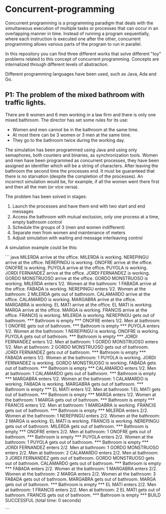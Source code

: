 # Concurrent-programming

Concurrent programming is a programming paradigm that deals with the simultaneous execution of multiple tasks or processes that can occur in an overlapping manner in time. Instead of running a program sequentially, where each instruction is executed one after the other, concurrent programming allows various parts of the program to run in parallel.

In this repository you can find three different works that solve different "toy" problems related to this concept of concurrent programming. Concepts are internalized through different levels of abstraction.


Different programming languages have been used, such as Java, Ada and Go.

## P1: The problem of the mixed bathroom with traffic lights.

There are 6 women and 6 men working in a law firm and there is only one mixed bathroom. The director has set some rules for its use:
-  Women and men cannot be in the bathroom at the same time.
-  At most there can be 3 women or 3 men at the same time.
-  They go to the bathroom twice during the working day.

The simulation has been programmed using Java and using only semaphores, both counters and binaries, as synchronization tools.
Women and men have been programmed as concurrent processes, they have been assigned an identifier which will be a string of characters. After leaving the bathroom the second time the processes end.
It must be guaranteed that there is no starvation (despite the completion of the processes). An incorrect simulation would be, for example, if all the women went there first and then all the men (or vice versa).

The problem has been solved in stages:
1. Launch the processes and have them end with two start and end messages
2. Access the bathroom with mutual exclusion, only one process at a time, empty bathroom control
3. Schedule the groups of 3 (men and women indifferent)
4. Separate men from women and maintenance of meters
5. Adjust simulation with waiting and message interleaving control

A simulation example could be this:

´´´ java
MILERDA arrive at the office.
MILERDA is working.
NEREPINGU arrive at the office.
NEREPINGU is working.
ONOFRE arrive at the office.
ONOFRE is working.
PUYOLA arrive at the office.
PUYOLA is working.
JORDI FERNANDEZ arrive at the office.
JORDI FERNANDEZ is working.
GORDO MONSTRUOSO arrive at the office.
GORDO MONSTRUOSO is working.
MILERDA enters 1/2. Women at the bathroom: 1
FABADA arrive at the office.
FABADA is working.
NEREPINGU enters 1/2. Women at the bathroom: 2
MILERDA gets out of bathroom.
CALAMARDO arrive at the office.
CALAMARDO is working.
MARGABRA arrive at the office.
MARGABRA is working.
EL MATI arrive at the office.
EL MATI is working.
MARGA arrive at the office.
MARGA is working.
FRANCIS arrive at the office.
FRANCIS is working.
MILERDA is working.
NEREPINGU gets out of bathroom.
*** Bathroom is empty ***
ONOFRE enters 1/2. Men at bathroom: 1
ONOFRE gets out of bathroom.
*** Bathroom is empty ***
PUYOLA enters 1/2. Women at the bathroom: 1
NEREPINGU is working.
ONOFRE is working.
PUYOLA gets out of bathroom.
*** Bathroom is empty ***
JORDI FERNANDEZ enters 1/2. Men at bathroom: 1
GORDO MONSTRUOSO enters 1/2. Men at bathroom: 2
GORDO MONSTRUOSO gets out of bathroom.
JORDI FERNANDEZ gets out of bathroom.
*** Bathroom is empty ***
FABADA enters 1/2. Women at the bathroom: 1
PUYOLA is working.
JORDI FERNANDEZ is working.
GORDO MONSTRUOSO is working.
FABADA gets out of bathroom.
*** Bathroom is empty ***
CALAMARDO enters 1/2. Men at bathroom: 1
CALAMARDO gets out of bathroom.
*** Bathroom is empty ***
MARGABRA enters 1/2. Women at the bathroom: 1
CALAMARDO is working.
FABADA is working.
MARGABRA gets out of bathroom.
*** Bathroom is empty ***
EL MATI enters 1/2. Men at bathroom: 1
EL MATI gets out of bathroom.
*** Bathroom is empty ***
MARGA enters 1/2. Women at the bathroom: 1
MARGA gets out of bathroom.
*** Bathroom is empty ***
FRANCIS enters 1/2. Men at bathroom: 1
MARGABRA is working.
FRANCIS gets out of bathroom.
*** Bathroom is empty ***
MILERDA enters 2/2. Women at the bathroom: 1
NEREPINGU enters 2/2. Women at the bathroom: 2
MARGA is working.
EL MATI is working.
FRANCIS is working.
NEREPINGU gets out of bathroom.
MILERDA gets out of bathroom.
*** Bathroom is empty ***
ONOFRE enters 2/2. Men at bathroom: 1
ONOFRE gets out of bathroom.
*** Bathroom is empty ***
PUYOLA enters 2/2. Women at the bathroom: 1
PUYOLA gets out of bathroom.
*** Bathroom is empty ***
JORDI FERNANDEZ enters 2/2. Men at bathroom: 1
GORDO MONSTRUOSO enters 2/2. Men at bathroom: 2
CALAMARDO enters 2/2. Men at bathroom: 3
JORDI FERNANDEZ gets out of bathroom.
GORDO MONSTRUOSO gets out of bathroom.
CALAMARDO gets out of bathroom.
*** Bathroom is empty ***
FABADA enters 2/2. Women at the bathroom: 1
MARGABRA enters 2/2. Women at the bathroom: 2
MARGA enters 2/2. Women at the bathroom: 3
FABADA gets out of bathroom.
MARGABRA gets out of bathroom.
MARGA gets out of bathroom.
*** Bathroom is empty ***
EL MATI enters 2/2. Men at bathroom: 1
FRANCIS enters 2/2. Men at bathroom: 2
EL MATI gets out of bathroom.
FRANCIS gets out of bathroom.
*** Bathroom is empty ***
BUILD SUCCESSFUL (total time: 0 seconds)


´´´









